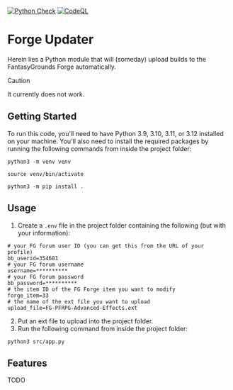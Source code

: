 [![Python Check](https://github.com/bmos/fg_forge_updater/actions/workflows/lint-python.yml/badge.svg)](https://github.com/bmos/fg_forge_updater/actions/workflows/lint-python.yml) [![CodeQL](https://github.com/bmos/fg_forge_updater/actions/workflows/github-code-scanning/codeql/badge.svg)](https://github.com/bmos/fg_forge_updater/actions/workflows/github-code-scanning/codeql)

# Forge Updater

Herein lies a Python module that will (someday) upload builds to the FantasyGrounds Forge automatically.

> [!CAUTION]
> It currently does not work.

## Getting Started

To run this code, you'll need to have Python 3.9, 3.10, 3.11, or 3.12 installed on your machine. You'll also need to
install the required packages by running the following commands from inside the project folder:

```shell
python3 -m venv venv
```

```shell
source venv/bin/activate
```

```shell
python3 -m pip install .
```

## Usage

1. Create a `.env` file in the project folder containing the following (but with your information):
```env
# your FG forum user ID (you can get this from the URL of your profile)
bb_userid=354681
# your FG forum username
username=**********
# your FG forum password
bb_password=**********
# the item ID of the FG Forge item you want to modify
forge_item=33
# the name of the ext file you want to upload
upload_file=FG-PFRPG-Advanced-Effects.ext
```
2. Put an ext file to upload into the project folder.
3. Run the following command from inside the project folder:
```shell
python3 src/app.py
```

## Features

TODO
